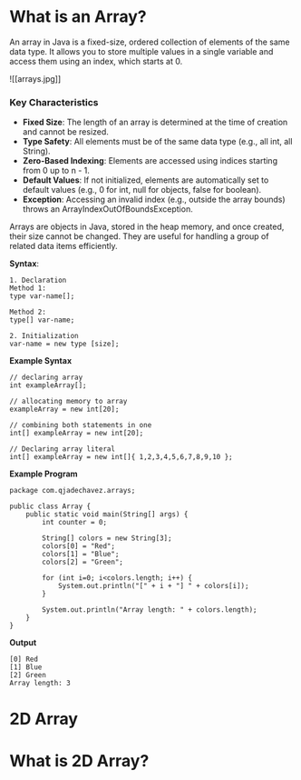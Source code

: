 # What is an Array?

An array in Java is a fixed-size, ordered collection of elements of the same data type. It allows you to store multiple values in a single variable and access them using an index, which starts at 0.

![[arrays.jpg]]
### Key Characteristics

- **Fixed Size**: The length of an array is determined at the time of creation and cannot be resized.
- **Type Safety**: All elements must be of the same data type (e.g., all int, all String).
- **Zero-Based Indexing**: Elements are accessed using indices starting from 0 up to n - 1.
- **Default Values**: If not initialized, elements are automatically set to default values (e.g., 0 for int, null for objects, false for boolean).
- **Exception**: Accessing an invalid index (e.g., outside the array bounds) throws an ArrayIndexOutOfBoundsException.

Arrays are objects in Java, stored in the heap memory, and once created, their size cannot be changed. They are useful for handling a group of related data items efficiently.

**Syntax**:
```
1. Declaration
Method 1:  
type var-name[];

Method 2:  
type[] var-name;

2. Initialization
var-name = new type [size];
```

**Example Syntax**
```
// declaring array  
int exampleArray[];

// allocating memory to array  
exampleArray = new int[20];

// combining both statements in one  
int[] exampleArray = new int[20];

// Declaring array literal  
int[] exampleArray = new int[]{ 1,2,3,4,5,6,7,8,9,10 };
```

**Example Program**
```
package com.qjadechavez.arrays;  
  
public class Array {  
    public static void main(String[] args) {  
        int counter = 0;  
  
        String[] colors = new String[3];  
        colors[0] = "Red";  
        colors[1] = "Blue";  
        colors[2] = "Green";  
  
        for (int i=0; i<colors.length; i++) {  
            System.out.println("[" + i + "] " + colors[i]);  
        }  
  
        System.out.println("Array length: " + colors.length);  
    }  
}
```

**Output**
```
[0] Red
[1] Blue
[2] Green
Array length: 3
```

# 2D Array

# What is 2D Array?

